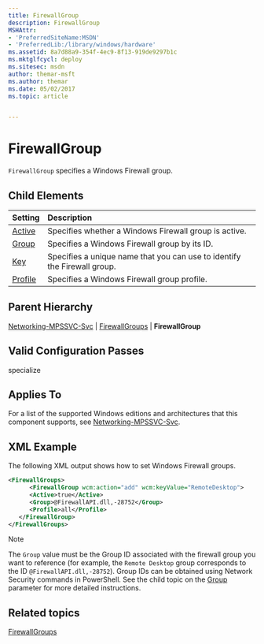 ```yaml
---
title: FirewallGroup
description: FirewallGroup
MSHAttr:
- 'PreferredSiteName:MSDN'
- 'PreferredLib:/library/windows/hardware'
ms.assetid: 8a7d88a9-354f-4ec9-8f13-919de9297b1c
ms.mktglfcycl: deploy
ms.sitesec: msdn
author: themar-msft
ms.author: themar
ms.date: 05/02/2017
ms.topic: article


---
```

# FirewallGroup

`FirewallGroup` specifies a Windows Firewall group.

## Child Elements

| Setting                 | Description                                                                           |
|:------------------------|:--------------------------------------------------------------------------------------|
| [Active](networking-mpssvc-svc-firewallgroups-firewallgroup-active.md) | Specifies whether a Windows Firewall group is active. |
| [Group](networking-mpssvc-svc-firewallgroups-firewallgroup-group.md) | Specifies a Windows Firewall group by its ID. |
| [Key](networking-mpssvc-svc-firewallgroups-firewallgroup-key.md) | Specifies a unique name that you can use to identify the Firewall group. |
| [Profile](networking-mpssvc-svc-firewallgroups-firewallgroup-profile.md) | Specifies a Windows Firewall group profile. |

## Parent Hierarchy

[Networking-MPSSVC-Svc](networking-mpssvc-svc.md) | [FirewallGroups](networking-mpssvc-svc-firewallgroups.md) | **FirewallGroup**

## Valid Configuration Passes

specialize

## Applies To

For a list of the supported Windows editions and architectures that this component supports, see [Networking-MPSSVC-Svc](networking-mpssvc-svc.md).

## XML Example

The following XML output shows how to set Windows Firewall groups.

```XML
<FirewallGroups>
      <FirewallGroup wcm:action="add" wcm:keyValue="RemoteDesktop">
      <Active>true</Active>
      <Group>@FirewallAPI.dll,-28752</Group>
      <Profile>all</Profile>
   </FirewallGroup>
</FirewallGroups>
```

> [!Note]
> The `Group` value must be the Group ID associated with the firewall group you want to reference (for example, the `Remote Desktop` group corresponds to the ID `@FirewallAPI.dll,-28752`). Group IDs can be obtained using Network Security commands in PowerShell. See the child topic on the [Group](networking-mpssvc-svc-firewallgroups-firewallgroup-group.md) parameter for more detailed instructions.

## Related topics

[FirewallGroups](networking-mpssvc-svc-firewallgroups.md)
